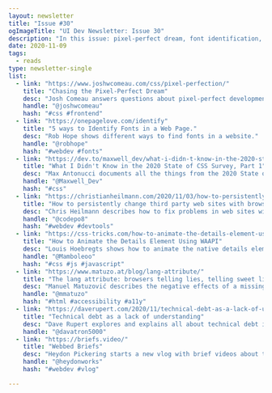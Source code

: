 ```yaml
---
layout: newsletter
title: "Issue #30"
ogImageTitle: "UI Dev Newsletter: Issue 30"
description: "In this issue: pixel-perfect dream, font identification, animated details element, and more."
date: 2020-11-09
tags:
  - reads
type: newsletter-single
list:
  - link: "https://www.joshwcomeau.com/css/pixel-perfection/"
    title: "Chasing the Pixel-Perfect Dream"
    desc: "Josh Comeau answers questions about pixel-perfect development and shows tricks for the closer pixel-perfect execution."
    handle: "@joshwcomeau"
    hash: "#css #frontend"
  - link: "https://onepagelove.com/identify"
    title: "5 ways to Identify Fonts in a Web Page."
    desc: "Rob Hope shows different ways to find fonts in a website."
    handle: "@robhope"
    hash: "#webdev #fonts"
  - link: "https://dev.to/maxwell_dev/what-i-didn-t-know-in-the-2020-state-of-css-survey-part-1-481d"
    title: "What I Didn't Know in the 2020 State of CSS Survey, Part 1"
    desc: "Max Antonucci documents all the things from the 2020 State of CSS Survey which he didn’t know and explains everything about them."
    handle: "@Maxwell_Dev"
    hash: "#css"
  - link: "https://christianheilmann.com/2020/11/03/how-to-persistently-change-third-party-web-sites-with-browser-developer-tools/"
    title: "How to persistently change third party web sites with browser developer tools"
    desc: "Chris Heilmann describes how to fix problems in web sites without getting access to the source code."
    handle: "@codepo8"
    hash: "#webdev #devtools"
  - link: "https://css-tricks.com/how-to-animate-the-details-element-using-waapi/"
    title: "How to Animate the Details Element Using WAAPI"
    desc: "Louis Hoebregts shows how to animate the native details element using the Web Animations API."
    handle: "@Mamboleoo"
    hash: "#css #js #javascript"
  - link: "https://www.matuzo.at/blog/lang-attribute/"
    title: "The lang attribute: browsers telling lies, telling sweet little lies"
    desc: "Manuel Matuzović describes the negative effects of a missing or wrong lang attribute that are not always evident."
    handle: "@mmatuzo"
    hash: "#html #accessibility #a11y"
  - link: "https://daverupert.com/2020/11/technical-debt-as-a-lack-of-understanding/"
    title: "Technical debt as a lack of understanding"
    desc: "Dave Rupert explores and explains all about technical debt in web development."
    handle: "@davatron5000"
  - link: "https://briefs.video/"
    title: "Webbed Briefs"
    desc: "Heydon Pickering starts a new vlog with brief videos about the web, its technologies, and how to make the most of them."
    handle: "@heydonworks"
    hash: "#webdev #vlog"

---
```

